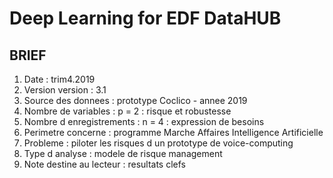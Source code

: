 Deep Learning for EDF DataHUB
=================================

BRIEF
------

1. Date 						: trim4.2019
2. Version version  			: 3.1
3. Source des donnees 			: prototype Coclico - annee 2019
4. Nombre de variables 		    : p = 2 : risque et robustesse
5. Nombre d enregistrements 	: n = 4 : expression de besoins
6. Perimetre concerne 			: programme Marche Affaires Intelligence Artificielle
7. Probleme 					: piloter les risques d un prototype de voice-computing
8. Type d analyse 				: modele de risque management
9. Note destine au lecteur 	    : resultats clefs

